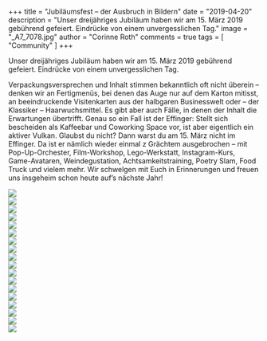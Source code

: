 +++
title = "Jubiläumsfest – der Ausbruch in Bildern"
date = "2019-04-20"
description = "Unser dreijähriges Jubiläum haben wir am 15. März 2019 gebührend gefeiert. Eindrücke von einem unvergesslichen Tag."
image = "_A7_7078.jpg"
author = "Corinne Roth"
comments = true
tags = [ "Community" ]
+++

<div class="lead">
Unser dreijähriges Jubiläum haben wir am 15. März 2019 gebührend gefeiert. Eindrücke von einem unvergesslichen Tag.
</div>

Verpackungsversprechen und Inhalt stimmen bekanntlich oft nicht überein – denken wir an Fertigmenüs, bei denen das Auge nur auf dem Karton mitisst, an beeindruckende Visitenkarten aus der halbgaren Businesswelt oder – der Klassiker – Haarwuchsmittel. Es gibt aber auch Fälle, in denen der Inhalt die Erwartungen übertrifft. Genau so ein Fall ist der Effinger: Stellt sich bescheiden als Kaffeebar und Coworking Space vor, ist aber eigentlich ein aktiver Vulkan. Glaubst du nicht? Dann warst du am 15. März nicht im Effinger. Da ist er nämlich wieder einmal z Grächtem ausgebrochen – mit Pop-Up-Orchester, Film-Workshop, Lego-Werkstatt, Instagram-Kurs, Game-Avataren, Weindegustation, Achtsamkeitstraining, Poetry Slam, Food Truck und vielem mehr. Wir schwelgen mit Euch in Erinnerungen und freuen uns insgeheim schon heute auf’s nächste Jahr!

<div class="blog-posts-carousel-alt mb-30">
  <div>
    <img src="_A7_7078.jpg">
  </div>
  <div>
    <img src="_A7_7069.jpg">
  </div>
  <div>
    <img src="_A7_7096.jpg">
  </div>
  <div>
    <img src="_A7_7108.jpg">
  </div>
  <div>
    <img src="_A7_7120.jpg">
  </div>
  <div>
    <img src="_A7_7167.jpg">
  </div>
  <div>
    <img src="_A7_7180.jpg">
  </div>
  <div>
    <img src="_A7_7191.jpg">
  </div>
  <div>
    <img src="_A7_7232.jpg">
  </div>
  <div>
    <img src="_A7_7243.jpg">
  </div>
  <div>
    <img src="_A7_7266.jpg">
  </div>
  <div>
    <img src="_A7_7268.jpg">
  </div>
  <div>
    <img src="_A7_7278.jpg">
  </div>
  <div>
    <img src="_A7_7286.jpg">
  </div>
  <div>
    <img src="_A7_7286.jpg">
  </div>
  <div>
    <img src="_A7_7305.jpg">
  </div>
  <div>
    <img src="_A7_7307.jpg">
  </div>
  <div>
    <img src="_A7_7368.jpg">
  </div>
</div>

